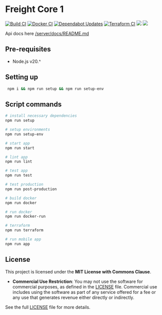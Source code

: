 # Freight Core 1
[![Build CI](https://github.com/mrepol742/core1/actions/workflows/build.yml/badge.svg)](https://github.com/mrepol742/core1/actions/workflows/build.yml)
[![Docker CI](https://github.com/freight-capstone/core1/actions/workflows/docker.yml/badge.svg)](https://github.com/freight-capstone/core1/actions/workflows/docker.yml)
[![Dependabot Updates](https://github.com/freight-capstone/core1/actions/workflows/dependabot/dependabot-updates/badge.svg)](https://github.com/freight-capstone/core1/actions/workflows/dependabot/dependabot-updates)
[![Terraform CI](https://github.com/freight-capstone/core1/actions/workflows/terraform.yml/badge.svg)](https://github.com/freight-capstone/core1/actions/workflows/terraform.yml)
![](https://wakatime.com/badge/user/8ad4afa2-1a56-40d1-a949-4663473915b6/project/db9d6547-2999-475a-83e2-9355e84a7fcd.svg?style=flat-square)
![](https://wakatime.com/badge/user/8ad4afa2-1a56-40d1-a949-4663473915b6/project/73db9967-f0f0-4322-a0a0-dc4905b18d18.svg?style=flat-square)
<br>

Api docs here [/server/docs/README.md](/server/docs/README.md)

## Pre-requisites
- Node.js v20.^

## Setting up
```sh
 npm i && npm run setup && npm run setup-env
```

## Script commands
```sh
# install necessary dependencies
npm run setup

# setup environments
npm run setup-env

# start app
npm run start

# lint app
npm run lint

# test app
npm run test

# test production
npm run post-production

# build docker
npm run docker

# run docker
npm run docker-run

# terraform
npm run terraform

# run mobile app
npm run app
```

## License

This project is licensed under the **MIT License with Commons Clause**.

- **Commercial Use Restriction**: You may not use the software for commercial purposes, as defined in the [LICENSE](LICENSE) file. Commercial use includes using the software as part of any service offered for a fee or any use that generates revenue either directly or indirectly.

See the full [LICENSE](LICENSE) file for more details.